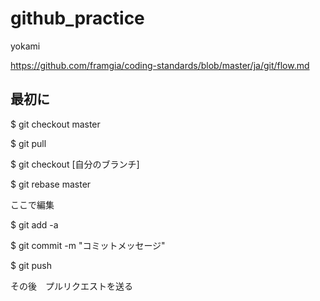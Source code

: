 # github_practice
yokami

https://github.com/framgia/coding-standards/blob/master/ja/git/flow.md

## 最初に

$ git checkout master

$ git pull

$ git checkout [自分のブランチ]

$ git rebase master


ここで編集

$ git add -a

$ git commit -m "コミットメッセージ"

$ git push 


その後　プルリクエストを送る
